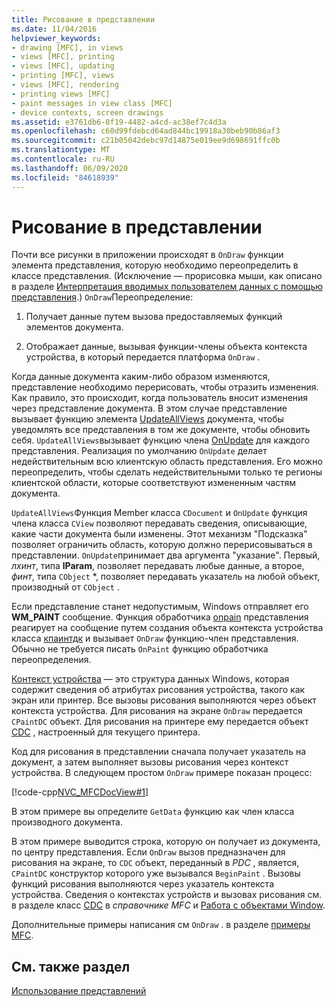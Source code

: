 ```yaml
---
title: Рисование в представлении
ms.date: 11/04/2016
helpviewer_keywords:
- drawing [MFC], in views
- views [MFC], printing
- views [MFC], updating
- printing [MFC], views
- views [MFC], rendering
- printing views [MFC]
- paint messages in view class [MFC]
- device contexts, screen drawings
ms.assetid: e3761db6-0f19-4482-a4cd-ac38ef7c4d3a
ms.openlocfilehash: c60d99fdebcd64ad844bc19918a30beb90b86af3
ms.sourcegitcommit: c21b05042debc97d14875e019ee9d698691ffc0b
ms.translationtype: MT
ms.contentlocale: ru-RU
ms.lasthandoff: 06/09/2020
ms.locfileid: "84618939"
---
```

# <a name="drawing-in-a-view"></a>Рисование в представлении

Почти все рисунки в приложении происходят в `OnDraw` функции элемента представления, которую необходимо переопределить в классе представления. (Исключение — прорисовка мыши, как описано в разделе [Интерпретация вводимых пользователем данных с помощью представления](interpreting-user-input-through-a-view.md).) `OnDraw`Переопределение:

1. Получает данные путем вызова предоставляемых функций элементов документа.

1. Отображает данные, вызывая функции-члены объекта контекста устройства, в который передается платформа `OnDraw` .

Когда данные документа каким-либо образом изменяются, представление необходимо перерисовать, чтобы отразить изменения. Как правило, это происходит, когда пользователь вносит изменения через представление документа. В этом случае представление вызывает функцию элемента [UpdateAllViews](reference/cdocument-class.md#updateallviews) документа, чтобы уведомлять все представления в том же документе, чтобы обновить себя. `UpdateAllViews`вызывает функцию члена [OnUpdate](reference/cview-class.md#onupdate) для каждого представления. Реализация по умолчанию `OnUpdate` делает недействительным всю клиентскую область представления. Его можно переопределить, чтобы сделать недействительными только те регионы клиентской области, которые соответствуют измененным частям документа.

`UpdateAllViews`Функция Member класса `CDocument` и `OnUpdate` функция члена класса `CView` позволяют передавать сведения, описывающие, какие части документа были изменены. Этот механизм "Подсказка" позволяет ограничить область, которую должно перерисовываться в представлении. `OnUpdate`принимает два аргумента "указание". Первый, *лхинт*, типа **lParam**, позволяет передавать любые данные, а второе, *финт*, типа `CObject` *, позволяет передавать указатель на любой объект, производный от `CObject` .

Если представление станет недопустимым, Windows отправляет его **WM_PAINT** сообщение. Функция обработчика [onpain](reference/cwnd-class.md#onpaint) представления реагирует на сообщение путем создания объекта контекста устройства класса [кпаинтдк](reference/cpaintdc-class.md) и вызывает `OnDraw` функцию-член представления. Обычно не требуется писать `OnPaint` функцию обработчика переопределения.

[Контекст устройства](device-contexts.md) — это структура данных Windows, которая содержит сведения об атрибутах рисования устройства, такого как экран или принтер. Все вызовы рисования выполняются через объект контекста устройства. Для рисования на экране `OnDraw` передается `CPaintDC` объект. Для рисования на принтере ему передается объект [CDC](reference/cdc-class.md) , настроенный для текущего принтера.

Код для рисования в представлении сначала получает указатель на документ, а затем выполняет вызовы рисования через контекст устройства. В следующем простом `OnDraw` примере показан процесс:

[!code-cpp[NVC_MFCDocView#1](codesnippet/cpp/drawing-in-a-view_1.cpp)]

В этом примере вы определите `GetData` функцию как член класса производного документа.

В этом примере выводится строка, которую он получает из документа, по центру представления. Если `OnDraw` вызов предназначен для рисования на экране, то `CDC` объект, переданный в *PDC* , является, `CPaintDC` конструктор которого уже вызывался `BeginPaint` . Вызовы функций рисования выполняются через указатель контекста устройства. Сведения о контекстах устройств и вызовах рисования см. в разделе класс [CDC](reference/cdc-class.md) в *справочнике MFC* и [Работа с объектами Window](working-with-window-objects.md).

Дополнительные примеры написания см `OnDraw` . в разделе [примеры MFC](../overview/visual-cpp-samples.md#mfc-samples).

## <a name="see-also"></a>См. также раздел

[Использование представлений](using-views.md)
